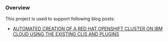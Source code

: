 ### Overview

This project is used to support following blog posts:

- [AUTOMATED CREATION OF A RED HAT OPENSHIFT CLUSTER ON IBM CLOUD USING THE EXISTING CLIS AND PLUGINS](https://suedbroecker.net/2021/12/01/automated-creation-of-a-red-hat-openshift-cluster-on-ibm-cloud-using-the-existing-clis-and-plugins/)
